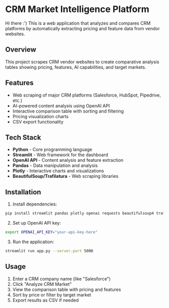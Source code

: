 # CRM Market Intelligence Platform

Hi there :')
This is a web application that analyzes and compares CRM platforms by automatically extracting pricing and feature data from vendor websites.

## Overview

This project scrapes CRM vendor websites to create comparative analysis tables showing pricing, features, AI capabilities, and target markets. 

## Features

- Web scraping of major CRM platforms (Salesforce, HubSpot, Pipedrive, etc.)
- AI-powered content analysis using OpenAI API
- Interactive comparison table with sorting and filtering
- Pricing visualization charts
- CSV export functionality

## Tech Stack

- **Python** - Core programming language
- **Streamlit** - Web framework for the dashboard
- **OpenAI API** - Content analysis and feature extraction
- **Pandas** - Data manipulation and analysis
- **Plotly** - Interactive charts and visualizations
- **BeautifulSoup/Trafilatura** - Web scraping libraries

## Installation

1. Install dependencies:
```bash
pip install streamlit pandas plotly openai requests beautifulsoup4 trafilatura validators
```

2. Set up OpenAI API key:
```bash
export OPENAI_API_KEY="your-api-key-here"
```

3. Run the application:
```bash
streamlit run app.py --server.port 5000
```

## Usage

1. Enter a CRM company name (like "Salesforce")
2. Click "Analyze CRM Market" 
3. View the comparison table with pricing and features
4. Sort by price or filter by target market
5. Export results as CSV if needed

